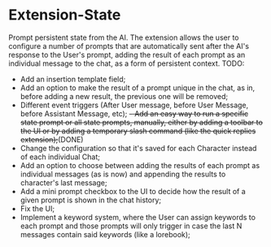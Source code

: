 # Extension-State
Prompt persistent state from the AI.
The extension allows the user to configure a number of prompts that are automatically sent after the AI's response to the User's prompt, adding the result of each prompt as an individual message to the chat, as a form of persistent context.
TODO:
 - Add an insertion template field;
 - Add an option to make the result of a prompt unique in the chat, as in, before adding a new result, the previous one will be removed;
 - Different event triggers (After User message, before User Message, before Assistant Message, etc);
 ~~- Add an easy way to run a specific state prompt or all state prompts, manually, either by adding a toolbar to the UI or by adding a temporary slash command (like the quick replies extension);~~(DONE)
 - Change the configuration so that it's saved for each Character instead of each individual Chat;
 - Add an option to choose between adding the results of each prompt as individual messages (as is now) and appending the results to character's last message;
 - Add a mini prompt checkbox to the UI to decide how the result of a given prompt is shown in the chat history;
 - Fix the UI;
 - Implement a keyword system, where the User can assign keywords to each prompt and those prompts will only trigger in case the last N messages contain said keywords (like a lorebook);